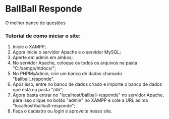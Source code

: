 # BallBall Responde
O melhor banco de questões 

### Tutorial de como iniciar o site:
1. Inicie o XAMPP;
2. Agora inicie o servidor Apache e o servidor MySQL;
3. Aperte em admin em ambos;
4. No servidor Apache, coloque os todos os arquivos na pasta "C:/xampp/htdocs/";
5. No PHPMyAdmin, crie um banco de dados chamado "ballball_responde". 
6. Após isso, entre no banco de dados criado e importe o banco de dados que está na pasta "/db";
7. Agora basta entrar no "localhost/ballball-responde" no servidor Apache, para isso clique no botão "admin" no XAMPP e cole a URL acima "localhost/ballball-responde";
8. Faça o cadastro ou login e aproveite nosso site.


